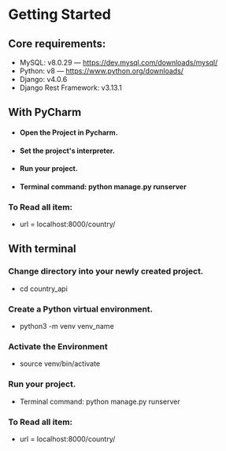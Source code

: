 # Getting Started
## Core requirements:
- MySQL: v8.0.29 — https://dev.mysql.com/downloads/mysql/
- Python: v8 — https://www.python.org/downloads/
- Django: v4.0.6
- Django Rest Framework: v3.13.1
## With PyCharm
- #### Open the Project in Pycharm.
- #### Set the project's interpreter.
- #### Run your project.
- #### Terminal command: python manage.py runserver
### To Read all item:
- url = localhost:8000/country/

## With terminal
### Change directory into your newly created project.
- cd country_api
### Create a Python virtual environment.
- python3 -m venv venv_name
### Activate the Environment
- source venv/bin/activate
### Run your project.
- Terminal command: python manage.py runserver
### To Read all item:
- url = localhost:8000/country/
